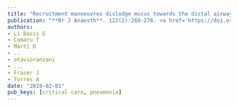 ```yaml
---
title: "Recruitment manoeuvres dislodge mucus towards the distal airways in an experimental model of severe pneumonia"
publication: "**Br J Anaesth**. 122(2):269-276. <a href='https://doi.org/10.1016/j.bja.2018.07.039' target='_blank' rel='noopener noreferrer'>10.1016/j.bja.2018.07.039</a>"
authors:
- Li Bassi G
- Comaru T
- Martí D
- ..
- otavioranzani
- ...
- Fraser J
- Torres A
date: "2019-02-01"
pub_keys: [critical care, pneumonia]
---
```

